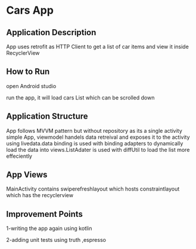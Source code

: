 # Cars App

## Application Description

App uses retrofit as HTTP Client to get a list of car items and view it inside RecyclerView

## How to Run

open Android studio

run the app, it will load cars List which can be scrolled down


## Application Structure
App follows MVVM pattern but without repository as its a single activity simple  App, viewmodel handels data retreival and exposes it to the activity using livedata.data binding is used with binding adapters to dynamically load the data into views.ListAdater is used with diffUtil to load the list more effeciently

## App Views
 MainActivity contains swiperefreshlayout which hosts constraintlayout which has the recyclerview


## Improvement Points
1-writing the app again using kotlin

2-adding unit tests using truth ,espresso
